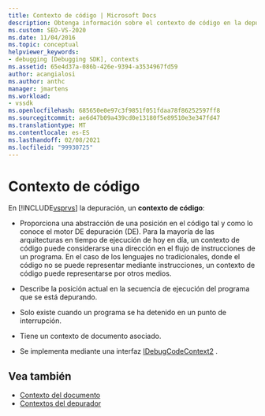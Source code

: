 ```yaml
---
title: Contexto de código | Microsoft Docs
description: Obtenga información sobre el contexto de código en la depuración de Visual Studio, que describe una posición en el código que existe cuando un programa se detiene en un punto de interrupción.
ms.custom: SEO-VS-2020
ms.date: 11/04/2016
ms.topic: conceptual
helpviewer_keywords:
- debugging [Debugging SDK], contexts
ms.assetid: 65e4d37a-086b-426e-9394-a3534967fd59
author: acangialosi
ms.author: anthc
manager: jmartens
ms.workload:
- vssdk
ms.openlocfilehash: 685650e0e97c3f9851f051fdaa78f86252597ff8
ms.sourcegitcommit: ae6d47b09a439cd0e13180f5e89510e3e347fd47
ms.translationtype: MT
ms.contentlocale: es-ES
ms.lasthandoff: 02/08/2021
ms.locfileid: "99930725"
---
```

# <a name="code-context"></a>Contexto de código
En [!INCLUDE[vsprvs](../../code-quality/includes/vsprvs_md.md)] la depuración, un **contexto de código**:

- Proporciona una abstracción de una posición en el código tal y como lo conoce el motor DE depuración (DE). Para la mayoría de las arquitecturas en tiempo de ejecución de hoy en día, un contexto de código puede considerarse una dirección en el flujo de instrucciones de un programa. En el caso de los lenguajes no tradicionales, donde el código no se puede representar mediante instrucciones, un contexto de código puede representarse por otros medios.

- Describe la posición actual en la secuencia de ejecución del programa que se está depurando.

- Solo existe cuando un programa se ha detenido en un punto de interrupción.

- Tiene un contexto de documento asociado.

- Se implementa mediante una interfaz [IDebugCodeContext2](../../extensibility/debugger/reference/idebugcodecontext2.md) .

## <a name="see-also"></a>Vea también
- [Contexto del documento](../../extensibility/debugger/document-context.md)
- [Contextos del depurador](../../extensibility/debugger/debugger-contexts.md)
